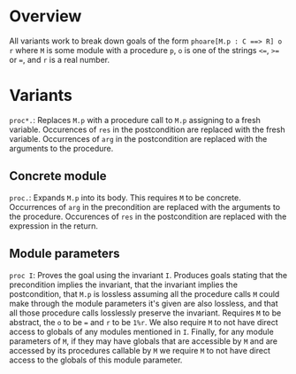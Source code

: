 # Overview

All variants work to break down goals of the form `phoare[M.p : C ==> R] o r` where `M` is some module with a procedure `p`, `o` is one of the strings `<=`, `>=` or `=`, and `r` is a real number.

# Variants

`proc*.`: Replaces `M.p` with a procedure call to `M.p` assigning to a fresh variable. Occurences of `res` in the postcondition are replaced with the fresh variable. Occurrences of `arg` in the postcondition are replaced with the arguments to the procedure.

## Concrete module

`proc.`: Expands `M.p` into its body. This requires `M` to be concrete. Occurrences of `arg` in the precondition are replaced with the arguments to the procedure. Occurences of `res` in the postcondition are replaced with the expression in the return. 

## Module parameters

`proc I`: Proves the goal using the invariant `I`. Produces goals stating that the precondition implies the invariant, that the invariant implies the postcondition, that `M.p` is lossless assuming all the procedure calls `M` could make through the module parameters it's given are also lossless, and that all those procedure calls losslessly preserve the invariant. Requires `M` to be abstract, the `o` to be `=` and `r` to be `1%r`. We also require `M` to not have direct access to globals of any modules mentioned in `I`. Finally, for any module parameters of `M`, if they may have globals that are accessible by `M` and are accessed by its procedures callable by `M` we require `M` to not have direct access to the globals of this module parameter.